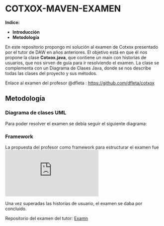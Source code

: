 # COTXOX-MAVEN-EXAMEN

**Indice:**
- **Introducción**
- **Metodología**

En este repositorio propongo mi solución al examen de Cotxox presentado por el tutor de DAW en años anteriores. El objetivo está en que él nos propone la clase __Cotxox.java__, que contiene un main con historias de usuarios, que nos sirven de guía para ir resolviendo el examen. La clase se complementa con un Diagrama de Clases Java, donde se nos describe todas las clases del proyecto y sus métodos.

Enlace al examen del profesor @dfleta : https://github.com/dfleta/cotxox

## Metodología

### Diagrama de clases UML
Para poder resolver el examen se debía seguir el siguiente diagrama:


### Framework
La propuesta del profesor como framework para estructurar el examen fue ![Maven](https://maven.apache.org/what-is-maven.html)

Una vez superadas las historias de usuario, el examen se daba por concluído.


Repositorio del examen del tutor:
[Examn](https://github.com/dfleta/cotxox) 
